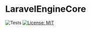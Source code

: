 # LaravelEngineCore

![Tests](https://github.com/paulhenri-l/laravel-engine-core/workflows/Tests/badge.svg)
[![License: MIT](https://img.shields.io/badge/License-MIT-yellow.svg)](https://opensource.org/licenses/MIT)
